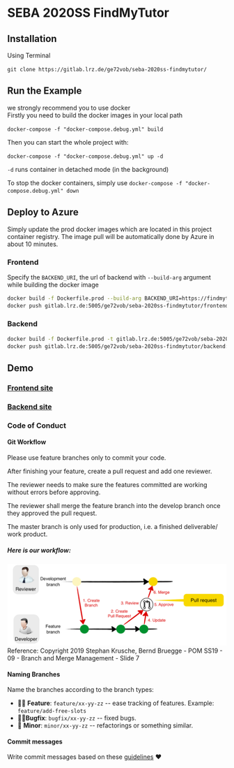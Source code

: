 # SEBA 2020SS FindMyTutor

## Installation
Using Terminal

`git clone https://gitlab.lrz.de/ge72vob/seba-2020ss-findmytutor/`

## Run the Example

we strongly recommend you to use docker \
Firstly you need to build the docker images in your local path

`docker-compose -f "docker-compose.debug.yml" build`

Then you can start the whole project with:

`docker-compose -f "docker-compose.debug.yml" up -d`

`-d` runs container in detached mode (in the background)

To stop the docker containers, simply use `docker-compose -f "docker-compose.debug.yml" down`

## Deploy to Azure
Simply update the prod docker images which are located in this project container registry. The image pull will be automatically done by Azure in about 10 minutes.
### Frontend
Specify the `BACKEND_URI`, the url of backend with `--build-arg` argument while building the docker image
```bash
docker build -f Dockerfile.prod --build-arg BACKEND_URI=https://findmytutor-backend.azurewebsites.net  -t gitlab.lrz.de:5005/ge72vob/seba-2020ss-findmytutor/frontend:prod .
docker push gitlab.lrz.de:5005/ge72vob/seba-2020ss-findmytutor/frontend:prod
```

### Backend
```bash
docker build -f Dockerfile.prod -t gitlab.lrz.de:5005/ge72vob/seba-2020ss-findmytutor/backend:prod .
docker push gitlab.lrz.de:5005/ge72vob/seba-2020ss-findmytutor/backend:prod
```

## Demo

### [Frontend site](https://findmytutor.azurewebsites.net) 
### [Backend site](https://findmytutor-backend.azurewebsites.net)

### Code of Conduct

#### Git Workflow
Please use feature branches only to commit your code. 

After finishing your feature, create a pull request and add one reviewer.

The reviewer needs to make sure the features committed are working without errors before approving.

The reviewer shall merge the feature branch into the develop branch once they approved the pull request.

The master branch is only used for production, i.e. a finished deliverable/ work product.

##### Here is our workflow:

![Image](./git_workflow.png)
Reference: Copyright 2019 Stephan Krusche, Bernd Bruegge - POM SS19 - 09 - Branch and Merge Management - Slide 7

#### Naming Branches
Name the branches according to the branch types:
- 👨‍🎨 **Feature**: `feature/xx-yy-zz` -- ease tracking of features. Example: `feature/add-free-slots`
- 🧙‍♀️**Bugfix**: `bugfix/xx-yy-zz` -- fixed bugs.
- 👶 **Minor**: `minor/xx-yy-zz` -- refactorings or something similar.

#### Commit messages
Write commit messages based on these [guidelines](https://chris.beams.io/posts/git-commit/) ❤